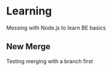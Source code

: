 # Learning
Messing with Node.js to learn BE basics

## New Merge

Testing merging with a branch first
